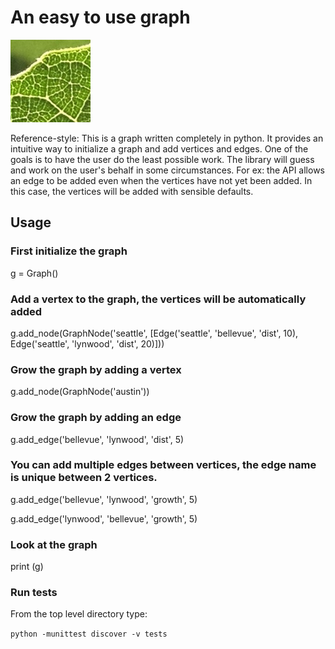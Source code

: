 # An easy to use graph

![alt text](fig.jpeg "graph")

Reference-style: 
This is a graph written completely in python. It provides an intuitive way to initialize a graph and add vertices and edges. One of the goals is to have the user do the least possible work. The library will guess and work on the user's behalf in some circumstances. For ex: the API allows an edge to be added even when the vertices have not yet been added. In this case, the vertices will be added with sensible defaults.

## Usage

### First initialize the graph
g = Graph() 

### Add a vertex to the graph, the vertices will be automatically added
g.add_node(GraphNode('seattle', [Edge('seattle', 'bellevue', 'dist', 10), Edge('seattle', 'lynwood', 'dist', 20)]))

### Grow the graph by adding a vertex
g.add_node(GraphNode('austin'))

### Grow the graph by adding an edge
g.add_edge('bellevue', 'lynwood', 'dist', 5)

### You can add multiple edges between vertices, the edge name is unique between 2 vertices.
g.add_edge('bellevue', 'lynwood', 'growth', 5)

g.add_edge('lynwood', 'bellevue', 'growth', 5)

### Look at the graph
print (g)

### Run tests
From the top level directory type:

`python -munittest discover -v tests`
